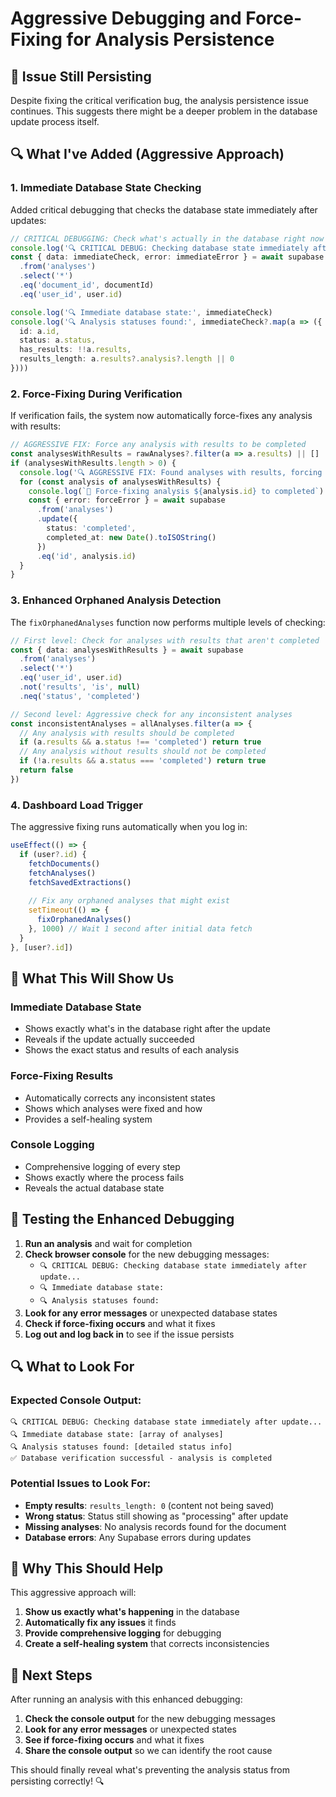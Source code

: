 # Aggressive Debugging and Force-Fixing for Analysis Persistence

## 🚨 **Issue Still Persisting**
Despite fixing the critical verification bug, the analysis persistence issue continues. This suggests there might be a deeper problem in the database update process itself.

## 🔍 **What I've Added (Aggressive Approach)**

### **1. Immediate Database State Checking**
Added critical debugging that checks the database state immediately after updates:

```typescript
// CRITICAL DEBUGGING: Check what's actually in the database right now
console.log('🔍 CRITICAL DEBUG: Checking database state immediately after update...')
const { data: immediateCheck, error: immediateError } = await supabase
  .from('analyses')
  .select('*')
  .eq('document_id', documentId)
  .eq('user_id', user.id)

console.log('🔍 Immediate database state:', immediateCheck)
console.log('🔍 Analysis statuses found:', immediateCheck?.map(a => ({ 
  id: a.id, 
  status: a.status, 
  has_results: !!a.results,
  results_length: a.results?.analysis?.length || 0
})))
```

### **2. Force-Fixing During Verification**
If verification fails, the system now automatically force-fixes any analysis with results:

```typescript
// AGGRESSIVE FIX: Force any analysis with results to be completed
const analysesWithResults = rawAnalyses?.filter(a => a.results) || []
if (analysesWithResults.length > 0) {
  console.log('🔍 AGGRESSIVE FIX: Found analyses with results, forcing completion...')
  for (const analysis of analysesWithResults) {
    console.log(`🔄 Force-fixing analysis ${analysis.id} to completed`)
    const { error: forceError } = await supabase
      .from('analyses')
      .update({ 
        status: 'completed',
        completed_at: new Date().toISOString()
      })
      .eq('id', analysis.id)
  }
}
```

### **3. Enhanced Orphaned Analysis Detection**
The `fixOrphanedAnalyses` function now performs multiple levels of checking:

```typescript
// First level: Check for analyses with results that aren't completed
const { data: analysesWithResults } = await supabase
  .from('analyses')
  .select('*')
  .eq('user_id', user.id)
  .not('results', 'is', null)
  .neq('status', 'completed')

// Second level: Aggressive check for any inconsistent analyses
const inconsistentAnalyses = allAnalyses.filter(a => {
  // Any analysis with results should be completed
  if (a.results && a.status !== 'completed') return true
  // Any analysis without results should not be completed
  if (!a.results && a.status === 'completed') return true
  return false
})
```

### **4. Dashboard Load Trigger**
The aggressive fixing runs automatically when you log in:

```typescript
useEffect(() => {
  if (user?.id) {
    fetchDocuments()
    fetchAnalyses()
    fetchSavedExtractions()
    
    // Fix any orphaned analyses that might exist
    setTimeout(() => {
      fixOrphanedAnalyses()
    }, 1000) // Wait 1 second after initial data fetch
  }
}, [user?.id])
```

## 🎯 **What This Will Show Us**

### **Immediate Database State**
- Shows exactly what's in the database right after the update
- Reveals if the update actually succeeded
- Shows the exact status and results of each analysis

### **Force-Fixing Results**
- Automatically corrects any inconsistent states
- Shows which analyses were fixed and how
- Provides a self-healing system

### **Console Logging**
- Comprehensive logging of every step
- Shows exactly where the process fails
- Reveals the actual database state

## 🧪 **Testing the Enhanced Debugging**

1. **Run an analysis** and wait for completion
2. **Check browser console** for the new debugging messages:
   - `🔍 CRITICAL DEBUG: Checking database state immediately after update...`
   - `🔍 Immediate database state:`
   - `🔍 Analysis statuses found:`
3. **Look for any error messages** or unexpected database states
4. **Check if force-fixing occurs** and what it fixes
5. **Log out and log back in** to see if the issue persists

## 🔍 **What to Look For**

### **Expected Console Output:**
```
🔍 CRITICAL DEBUG: Checking database state immediately after update...
🔍 Immediate database state: [array of analyses]
🔍 Analysis statuses found: [detailed status info]
✅ Database verification successful - analysis is completed
```

### **Potential Issues to Look For:**
- **Empty results**: `results_length: 0` (content not being saved)
- **Wrong status**: Status still showing as "processing" after update
- **Missing analyses**: No analysis records found for the document
- **Database errors**: Any Supabase errors during updates

## 🚀 **Why This Should Help**

This aggressive approach will:

1. **Show us exactly what's happening** in the database
2. **Automatically fix any issues** it finds
3. **Provide comprehensive logging** for debugging
4. **Create a self-healing system** that corrects inconsistencies

## 📝 **Next Steps**

After running an analysis with this enhanced debugging:

1. **Check the console output** for the new debugging messages
2. **Look for any error messages** or unexpected states
3. **See if force-fixing occurs** and what it fixes
4. **Share the console output** so we can identify the root cause

This should finally reveal what's preventing the analysis status from persisting correctly! 🔍
